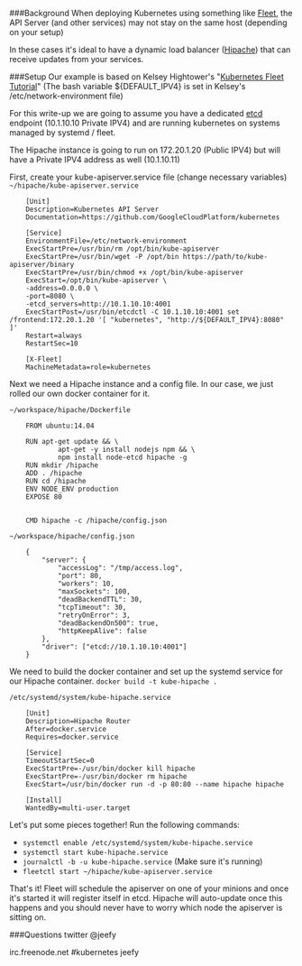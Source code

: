 ###Background
When deploying Kubernetes using something like [Fleet](https://github.com/coreos/fleet), the API Server (and other services) may not stay on the same host (depending on your setup)

In these cases it's ideal to have a dynamic load balancer ([Hipache](https://github.com/hipache/hipache)) that can receive updates from your services.

###Setup
Our example is based on Kelsey Hightower's "[Kubernetes Fleet Tutorial](https://github.com/kelseyhightower/kubernetes-fleet-tutorial)" (The bash variable ${DEFAULT_IPV4} is set in Kelsey's /etc/network-environment file)

For this write-up we are going to assume you have a dedicated [etcd](https://github.com/coreos/etcd) endpoint (10.1.10.10 Private IPV4) and are running kubernetes on systems managed by systemd / fleet.

The Hipache instance is going to run on 172.20.1.20 (Public IPV4) but will have a Private IPV4 address as well (10.1.10.11)


First, create your kube-apiserver.service file (change necessary variables)
`~/hipache/kube-apiserver.service`
```
    [Unit]
    Description=Kubernetes API Server
    Documentation=https://github.com/GoogleCloudPlatform/kubernetes

    [Service]
    EnvironmentFile=/etc/network-environment
    ExecStartPre=/usr/bin/rm /opt/bin/kube-apiserver
    ExecStartPre=/usr/bin/wget -P /opt/bin https://path/to/kube-apiserver/binary
    ExecStartPre=/usr/bin/chmod +x /opt/bin/kube-apiserver
    ExecStart=/opt/bin/kube-apiserver \
    -address=0.0.0.0 \
    -port=8080 \
    -etcd_servers=http://10.1.10.10:4001
    ExecStartPost=/usr/bin/etcdctl -C 10.1.10.10:4001 set /frontend:172.20.1.20 '[ "kubernetes", "http://${DEFAULT_IPV4}:8080" ]'
    Restart=always
    RestartSec=10

    [X-Fleet]
    MachineMetadata=role=kubernetes
```

Next we need a Hipache instance and a config file. In our case, we just rolled our own docker container for it.

`~/workspace/hipache/Dockerfile`
```
    FROM ubuntu:14.04

    RUN apt-get update && \
            apt-get -y install nodejs npm && \
            npm install node-etcd hipache -g
    RUN mkdir /hipache
    ADD . /hipache
    RUN cd /hipache
    ENV NODE_ENV production
    EXPOSE 80


    CMD hipache -c /hipache/config.json
```
`~/workspace/hipache/config.json`
```
    {
        "server": {
            "accessLog": "/tmp/access.log",
            "port": 80,
            "workers": 10,
            "maxSockets": 100,
            "deadBackendTTL": 30,
            "tcpTimeout": 30,
            "retryOnError": 3,
            "deadBackendOn500": true,
            "httpKeepAlive": false
        },
        "driver": ["etcd://10.1.10.10:4001"]
    }

```

We need to build the docker container and set up the systemd service for our Hipache container.
`docker build -t kube-hipache .`

`/etc/systemd/system/kube-hipache.service`
```
    [Unit]
    Description=Hipache Router
    After=docker.service
    Requires=docker.service

    [Service]
    TimeoutStartSec=0
    ExecStartPre=-/usr/bin/docker kill hipache
    ExecStartPre=-/usr/bin/docker rm hipache
    ExecStart=/usr/bin/docker run -d -p 80:80 --name hipache hipache

    [Install]
    WantedBy=multi-user.target
```
Let's put some pieces together! Run the following commands:
- `systemctl enable /etc/systemd/system/kube-hipache.service `
- `systemctl start kube-hipache.service`
- `journalctl -b -u kube-hipache.service` (Make sure it's running)
- `fleetctl start ~/hipache/kube-apiserver.service`

That's it! Fleet will schedule the apiserver on one of your minions and once it's started it will register itself in etcd. Hipache will auto-update once this happens and you should never have to worry which node the apiserver is sitting on.


###Questions
twitter @jeefy

irc.freenode.net #kubernetes jeefy
